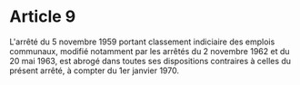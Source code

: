 # Article 9

L'arrêté du 5 novembre 1959 portant classement indiciaire des emplois communaux, modifié notamment par les arrêtés du 2 novembre 1962 et du 20 mai 1963, est abrogé dans toutes ses dispositions contraires à celles du présent arrêté, à compter du 1er janvier 1970.
